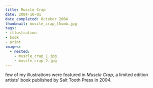 ```yaml
---
title: Muscle Crap
date: 2004-10-01
date_completed: October 2004
thumbnail: muscle_crap_thumb.jpg
tags:
- illustration
- book
- print
images:
  - nested:
    - muscle_crap_1.jpg
    - muscle_crap_2.jpg
---
```


 few of my illustrations were featured in <i>Muscle Crap</i>, a limited edition artists' book published by Salt Tooth Press in 2004.
